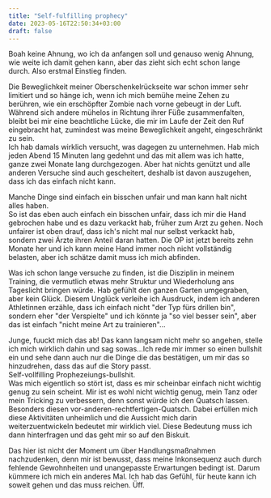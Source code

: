 ```yaml
---
title: "Self-fulfilling prophecy"
date: 2023-05-16T22:50:34+03:00
draft: false
---
```


Boah keine Ahnung, wo ich da anfangen soll und genauso wenig Ahnung, wie weite ich damit gehen kann, aber das zieht sich echt schon lange durch. Also erstmal Einstieg finden.  

Die Beweglichkeit meiner Oberschenkelrückseite war schon immer sehr limitiert und so hänge ich, wenn ich mich bemühe meine Zehen zu berühren, wie ein erschöpfter Zombie nach vorne gebeugt in der Luft.  
Während sich andere mühelos in Richtung ihrer Füße zusammenfalten, bleibt bei mir eine beachtliche Lücke, die mir im Laufe der Zeit den Ruf eingebracht hat, zumindest was meine Beweglichkeit angeht, eingeschränkt zu sein.  
Ich hab damals wirklich versucht, was dagegen zu unternehmen. Hab mich jeden Abend 15 Minuten lang gedehnt und das mit allem was ich hatte, ganze zwei Monate lang durchgezogen. Aber hat nichts genützt und alle anderen Versuche sind auch gescheitert, deshalb ist davon auszugehen, dass ich das einfach nicht kann. 

Manche Dinge sind einfach ein bisschen unfair und man kann halt nicht alles haben.  
So ist das eben auch einfach ein bisschen unfair, dass ich mir die Hand gebrochen habe und es dazu verkackt hab, früher zum Arzt zu gehen. Noch unfairer ist oben drauf, dass ich's nicht mal nur selbst verkackt hab, sondern zwei Ärzte ihren Anteil daran hatten. Die OP ist jetzt bereits zehn Monate her und ich kann meine Hand immer noch nicht vollständig belasten, aber ich schätze damit muss ich mich abfinden.

Was ich schon lange versuche zu finden, ist die Disziplin in meinem Training, die vermutlich etwas mehr Struktur und Wiederholung ans Tageslicht bringen würde. Hab gefühlt den ganzen Garten umgegraben, aber kein Glück. Diesem Unglück verleihe ich Ausdruck, indem ich anderen Athletinnen erzähle, dass ich einfach nicht "der Typ fürs drillen bin", sondern eher "der Verspielte" und ich könnte ja "so viel besser sein", aber das ist einfach "nicht meine Art zu trainieren"...

Junge, fuuckt mich das ab! Das kann langsam nicht mehr so angehen, stelle ich mich wirklich dahin und sag sowas...Ich rede mir immer so einen bullshit ein und sehe dann auch nur die Dinge die das bestätigen, um mir das so hinzudrehen, dass das auf die Story passt.  
Self-vollfilling Prophezeiungs-bullshit.  
Was mich eigentlich so stört ist, dass es mir scheinbar einfach nicht wichtig genug zu sein scheint. Mir ist es wohl nicht wichtig genug, mein Tanz oder mein Tricking zu verbessern, denn sonst würde ich den Quatsch lassen. Besonders diesen vor-anderen-rechtfertigen-Quatsch. Dabei erfüllen mich diese Aktivitäten unheimlich und die Aussicht mich darin weiterzuentwickeln bedeutet mir wirklich viel. Diese Bedeutung muss ich dann hinterfragen und das geht mir so auf den Biskuit.  

Das hier ist nicht der Moment um über Handlungsmaßnahmen nachzudenken, denn mir ist bewusst, dass meine Inkonsequenz auch durch fehlende Gewohnheiten und unangepasste Erwartungen bedingt ist. Darum kümmere ich mich ein anderes Mal. Ich hab das Gefühl, für heute kann ich soweit gehen und das muss reichen. Üff. 
